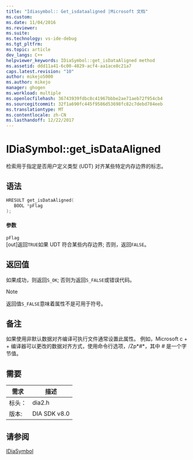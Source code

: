 ```yaml
---
title: "Idiasymbol:: Get_isdataaligned |Microsoft 文档"
ms.custom: 
ms.date: 11/04/2016
ms.reviewer: 
ms.suite: 
ms.technology: vs-ide-debug
ms.tgt_pltfrm: 
ms.topic: article
dev_langs: C++
helpviewer_keywords: IDiaSymbol::get_isDataAligned method
ms.assetid: ddd11a41-6c00-4829-acf4-aa1ace8c21a7
caps.latest.revision: "10"
author: mikejo5000
ms.author: mikejo
manager: ghogen
ms.workload: multiple
ms.openlocfilehash: 36743939fdbc8c41967bbbe2ae71aeb72f954cb4
ms.sourcegitcommit: 32f1a690fc445f9586d53698fc82c7debd784eeb
ms.translationtype: MT
ms.contentlocale: zh-CN
ms.lasthandoff: 12/22/2017
---
```

# <a name="idiasymbolgetisdataaligned"></a>IDiaSymbol::get_isDataAligned
检索用于指定是否用户定义类型 (UDT) 对齐某些特定内存边界的标志。  
  
## <a name="syntax"></a>语法  
  
```C++  
HRESULT get_isDataAligned(  
   BOOL *pFlag  
);  
```  
  
#### <a name="parameters"></a>参数  
 `pFlag`  
 [out]返回`TRUE`如果 UDT 符合某些内存边界; 否则，返回`FALSE`。  
  
## <a name="return-value"></a>返回值  
 如果成功，则返回`S_OK`; 否则为返回`S_FALSE`或错误代码。  
  
> [!NOTE]
>  返回值`S_FALSE`意味着属性不是可用于符号。  
  
## <a name="remarks"></a>备注  
 如果使用非默认数据对齐编译可执行文件通常设置此属性。 例如，Microsoft c + + 编译器可以更改的数据对齐方式，使用命令行选项，/Zp*#*，其中 *#* 是一个字节值。  
  
## <a name="requirements"></a>需要  
  
|需求|描述|  
|-----------------|-----------------|  
|标头：|dia2.h|  
|版本:|DIA SDK v8.0|  
  
## <a name="see-also"></a>请参阅  
 [IDiaSymbol](../../debugger/debug-interface-access/idiasymbol.md)
